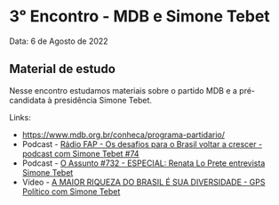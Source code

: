 # 3ᵒ Encontro - MDB e Simone Tebet

Data: 6 de Agosto de 2022

## Material de estudo

Nesse encontro estudamos materiais sobre o partido MDB e a pré-candidata à presidência Simone Tebet.

Links:

- <https://www.mdb.org.br/conheca/programa-partidario/>
- Podcast - [Rádio FAP - Os desafios para o Brasil voltar a crescer - podcast com Simone Tebet #74](https://www.fundacaoastrojildo.org.br/simone-tebet-apresenta-principais-pontos-de-seu-programa-de-governo/)
- Podcast - [O Assunto #732 - ESPECIAL: Renata Lo Prete entrevista Simone Tebet](https://g1.globo.com/podcast/o-assunto/noticia/2022/06/20/o-assunto-732-especial-renata-lo-prete-entrevista-simone-tebet.ghtml)
- Vídeo - [A MAIOR RIQUEZA DO BRASIL É SUA DIVERSIDADE - GPS Político com Simone Tebet](https://www.youtube.com/watch?v=uDy_uoNaW74)
